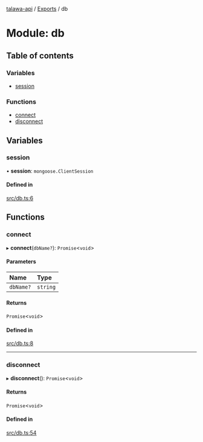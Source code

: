 [talawa-api](../README.md) / [Exports](../modules.md) / db

# Module: db

## Table of contents

### Variables

- [session](db.md#session)

### Functions

- [connect](db.md#connect)
- [disconnect](db.md#disconnect)

## Variables

### session

• **session**: `mongoose.ClientSession`

#### Defined in

[src/db.ts:6](https://github.com/PalisadoesFoundation/talawa-api/blob/65069df/src/db.ts#L6)

## Functions

### connect

▸ **connect**(`dbName?`): `Promise`\<`void`\>

#### Parameters

| Name | Type |
| :------ | :------ |
| `dbName?` | `string` |

#### Returns

`Promise`\<`void`\>

#### Defined in

[src/db.ts:8](https://github.com/PalisadoesFoundation/talawa-api/blob/65069df/src/db.ts#L8)

___

### disconnect

▸ **disconnect**(): `Promise`\<`void`\>

#### Returns

`Promise`\<`void`\>

#### Defined in

[src/db.ts:54](https://github.com/PalisadoesFoundation/talawa-api/blob/65069df/src/db.ts#L54)
